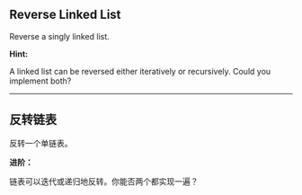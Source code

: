 ## Reverse Linked List

Reverse a singly linked list.

**Hint:**

A linked list can be reversed either iteratively or recursively. Could you implement both?

---

## 反转链表

反转一个单链表。

**进阶：**

链表可以迭代或递归地反转。你能否两个都实现一遍？

